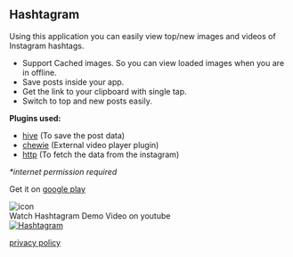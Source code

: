 ## Hashtagram

Using this application you can easily view top/new images and videos of Instagram hashtags.

- Support Cached images. So you can view loaded images when you are in offline.
- Save posts inside  your app.
- Get the link to your clipboard with single tap.
- Switch to top and new posts easily.

**Plugins used:**
- [hive](https://pub.dev/packages/hive) (To save the post data)
- [chewie](https://pub.dev/packages/chewie) (External video player plugin)
- [http](https://pub.dev/packages/http) (To fetch the data from the instagram)

_*internet permission required_

Get it on  [google play](https://play.google.com/store/apps/details?id=com.emptybox.hastagram)

![icon](https://play-lh.googleusercontent.com/xbZkPyd3Nblz1snQ9a81M74-BRiXXapmDz0CQ1y4X7Kx40UtOmAi9w2uVlVDDmE5cA=s40)\
Watch Hashtagram Demo Video on youtube\
[![Hashtagram](https://img.youtube.com/vi/yO-PCiKna44/0.jpg)](https://www.youtube.com/watch?v=yO-PCiKna44)


[privacy policy](https://vel-jack.github.io/nothingbox/policy/hashtagram)
